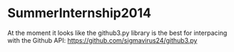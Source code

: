 SummerInternship2014
=====================

At the moment it looks like the github3.py library is the best for interpacing with the Github API:
https://github.com/sigmavirus24/github3.py
